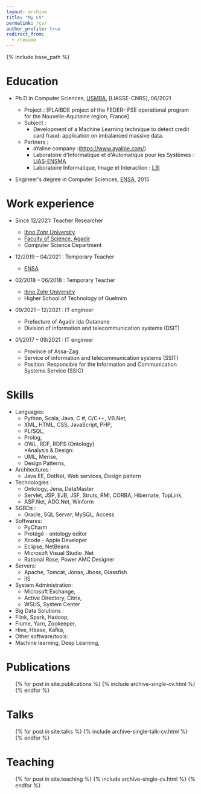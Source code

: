 ```yaml
---
layout: archive
title: "My CV"
permalink: /cv/
author_profile: true
redirect_from:
  - /resume
---
```


{% include base_path %}

Education
======
* Ph.D in Computer Sciences, [USMBA](http://www.usmba.ac.ma/), [LIASSE-CNRS], 06/2021
  * Project : [PLAIBDE project of the FEDER- FSE operational program for the Nouvelle-Aquitaine region, France]
  * Subject : 
    * Development of a Machine Learning technique to detect credit card fraud: application on imbalanced massive data.
  * Partners : 
    * aYaline company :(https://www.ayaline.com/)
    * Laboratoire d'Informatique et d'Automatique pour les Systèmes : [LIAS-ENSMA](https://www.lias-lab.fr/)
    * Laboratoire Informatique, Image et Interaction : [L3I](https://l3i.univ-larochelle.fr/)
    
* Engineer's degree in Computer Sciences, [ENSA](https://ensaf.ac.ma/), 2015

Work experience
======
* Since 12/2021: Teacher Researcher
  * [Ibno Zohr University](https://www.uiz.ac.ma/)
  * [Faculty of Science, Agadir](http://www.fsa.ac.ma/)
  * Computer Science Department
  
* 12/2019 – 04/2021 : Temporary Teacher
  * [ENSA](https://ensaf.ac.ma/)
  
* 02/2018 – 06/2018 : Temporary Teacher
  * [Ibno Zohr University](https://www.uiz.ac.ma/)
  * Higher School of Technology of Guelmim
  
* 09/2021 – 12/2021 : IT engineer
  * Prefecture of Agadir Ida Outanane
  * Division of information and telecommunication systems (DSIT)
  
* 01/2017 – 09/2021 : IT engineer
  * Province of Assa-Zag
  * Service of information and telecommunication systems (SSIT)
  * Position: Responsible for the Information and Communication Systems Service (SSIC) 
  
Skills
======
* Languages:
  * Python, Scala, Java, C #, C/C++, VB.Net,
  * XML, HTML, CSS, JavaScript, PHP, 
  * PL/SQL,
  * Prolog, 
  * OWL, RDF, RDFS (Ontology)   
*Analysis & Design:
  * UML, Merise,
  * Design Patterns,
* Architectures :
  * Java EE, DotNet, Web services, Design pattern
* Technologies :
  * Ontology, Jena, DataMaster
  * Servlet, JSP, EJB, JSF, Struts, RMI, CORBA, Hibernate, TopLink,
  * ASP.Net, ADO.Net, Winform
* SGBDs :
  * Oracle, SQL Server, MySQL, Access
* Softwares:
  * PyCharm
  * Protégé - ontology editor
  * Xcode - Apple Developer
  * Eclipse, NetBeans
  * Microsoft Visual Studio .Net 
  * Rational Rose, Power AMC Designer 
* Servers:
  * Apache, Tomcat, Jonas, Jboss, Glassfish
  * IIS
* System Administration:
  * Microsoft Exchange, 
  * Active Directory, Citrix, 
  * WSUS, System Center 
 * Big Data Solutions :  
  * Flink, Spark, Hadoop, 
  * Flume, Yarn, Zookeeper, 
  * Hive, Hbase, Kafka,
* Other software/tools: 
 * Machine learning, Deep Learning,

Publications
======
  <ul>{% for post in site.publications %}
    {% include archive-single-cv.html %}
  {% endfor %}</ul>
  
Talks
======
  <ul>{% for post in site.talks %}
    {% include archive-single-talk-cv.html %}
  {% endfor %}</ul>
  
Teaching
======
  <ul>{% for post in site.teaching %}
    {% include archive-single-cv.html %}
  {% endfor %}</ul>
  
